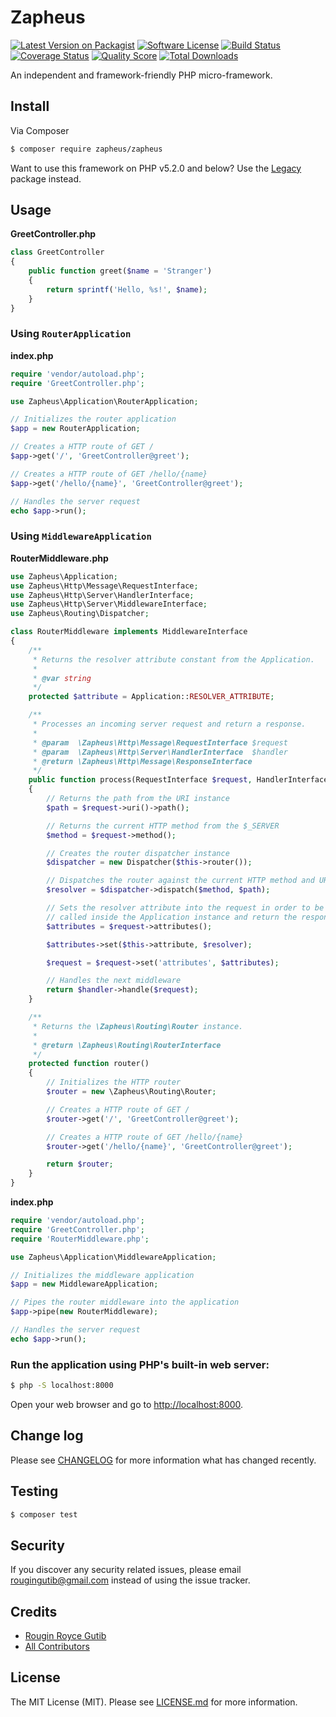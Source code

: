 # Zapheus

[![Latest Version on Packagist][ico-version]][link-packagist]
[![Software License][ico-license]](LICENSE.md)
[![Build Status][ico-travis]][link-travis]
[![Coverage Status][ico-scrutinizer]][link-scrutinizer]
[![Quality Score][ico-code-quality]][link-code-quality]
[![Total Downloads][ico-downloads]][link-downloads]

An independent and framework-friendly PHP micro-framework.

## Install

Via Composer

``` bash
$ composer require zapheus/zapheus
```

Want to use this framework on PHP v5.2.0 and below? Use the [Legacy](https://github.com/zapheus/legacy) package instead.

## Usage

**GreetController.php**

``` php
class GreetController
{
    public function greet($name = 'Stranger')
    {
        return sprintf('Hello, %s!', $name);
    }
}
```

### Using `RouterApplication`

**index.php**

``` php
require 'vendor/autoload.php';
require 'GreetController.php';

use Zapheus\Application\RouterApplication;

// Initializes the router application
$app = new RouterApplication;

// Creates a HTTP route of GET /
$app->get('/', 'GreetController@greet');

// Creates a HTTP route of GET /hello/{name}
$app->get('/hello/{name}', 'GreetController@greet');

// Handles the server request
echo $app->run();
```

### Using `MiddlewareApplication`

**RouterMiddleware.php**

``` php
use Zapheus\Application;
use Zapheus\Http\Message\RequestInterface;
use Zapheus\Http\Server\HandlerInterface;
use Zapheus\Http\Server\MiddlewareInterface;
use Zapheus\Routing\Dispatcher;

class RouterMiddleware implements MiddlewareInterface
{
    /**
     * Returns the resolver attribute constant from the Application.
     *
     * @var string
     */
    protected $attribute = Application::RESOLVER_ATTRIBUTE;

    /**
     * Processes an incoming server request and return a response.
     *
     * @param  \Zapheus\Http\Message\RequestInterface $request
     * @param  \Zapheus\Http\Server\HandlerInterface  $handler
     * @return \Zapheus\Http\Message\ResponseInterface
     */
    public function process(RequestInterface $request, HandlerInterface $handler)
    {
        // Returns the path from the URI instance
        $path = $request->uri()->path();

        // Returns the current HTTP method from the $_SERVER
        $method = $request->method();

        // Creates the router dispatcher instance 
        $dispatcher = new Dispatcher($this->router());

        // Dispatches the router against the current HTTP method and URI
        $resolver = $dispatcher->dispatch($method, $path);

        // Sets the resolver attribute into the request in order to be
        // called inside the Application instance and return the response.
        $attributes = $request->attributes();

        $attributes->set($this->attribute, $resolver);

        $request = $request->set('attributes', $attributes);

        // Handles the next middleware
        return $handler->handle($request);
    }

    /**
     * Returns the \Zapheus\Routing\Router instance.
     *
     * @return \Zapheus\Routing\RouterInterface
     */
    protected function router()
    {
        // Initializes the HTTP router
        $router = new \Zapheus\Routing\Router;

        // Creates a HTTP route of GET /
        $router->get('/', 'GreetController@greet');

        // Creates a HTTP route of GET /hello/{name}
        $router->get('/hello/{name}', 'GreetController@greet');

        return $router;
    }
}
```

**index.php**

``` php
require 'vendor/autoload.php';
require 'GreetController.php';
require 'RouterMiddleware.php';

use Zapheus\Application\MiddlewareApplication;

// Initializes the middleware application
$app = new MiddlewareApplication;

// Pipes the router middleware into the application
$app->pipe(new RouterMiddleware);

// Handles the server request
echo $app->run();
```

### Run the application using PHP's built-in web server:

``` bash
$ php -S localhost:8000
```

Open your web browser and go to [http://localhost:8000](http://localhost:8000).

## Change log

Please see [CHANGELOG](CHANGELOG.md) for more information what has changed recently.

## Testing

``` bash
$ composer test
```

## Security

If you discover any security related issues, please email rougingutib@gmail.com instead of using the issue tracker.

## Credits

- [Rougin Royce Gutib][link-author]
- [All Contributors][link-contributors]

## License

The MIT License (MIT). Please see [LICENSE.md](LICENSE.md) for more information.

[ico-version]: https://img.shields.io/packagist/v/zapheus/zapheus.svg?style=flat-square
[ico-license]: https://img.shields.io/badge/license-MIT-brightgreen.svg?style=flat-square
[ico-travis]: https://img.shields.io/travis/zapheus/zapheus/master.svg?style=flat-square
[ico-scrutinizer]: https://img.shields.io/scrutinizer/coverage/g/zapheus/zapheus.svg?style=flat-square
[ico-code-quality]: https://img.shields.io/scrutinizer/g/zapheus/zapheus.svg?style=flat-square
[ico-downloads]: https://img.shields.io/packagist/dt/zapheus/zapheus.svg?style=flat-square

[link-packagist]: https://packagist.org/packages/zapheus/zapheus
[link-travis]: https://travis-ci.org/zapheus/zapheus
[link-scrutinizer]: https://scrutinizer-ci.com/g/zapheus/zapheus/code-structure
[link-code-quality]: https://scrutinizer-ci.com/g/zapheus/zapheus
[link-downloads]: https://packagist.org/packages/zapheus/zapheus
[link-author]: https://github.com/rougin
[link-contributors]: ../../contributors